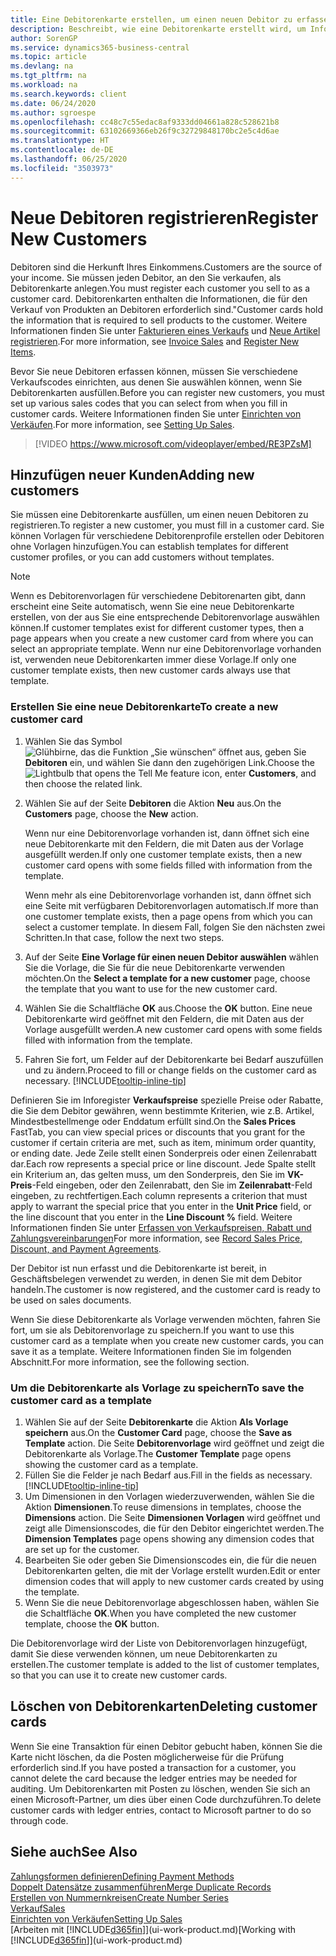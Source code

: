 ```yaml
---
title: Eine Debitorenkarte erstellen, um einen neuen Debitor zu erfassen | Microsoft Docs
description: Beschreibt, wie eine Debitorenkarte erstellt wird, um Informationen zu jedem neuen Debitor oder Clients zu erfassen, an die Sie verkaufen.
author: SorenGP
ms.service: dynamics365-business-central
ms.topic: article
ms.devlang: na
ms.tgt_pltfrm: na
ms.workload: na
ms.search.keywords: client
ms.date: 06/24/2020
ms.author: sgroespe
ms.openlocfilehash: cc48c7c55edac8af9333dd04661a828c528621b8
ms.sourcegitcommit: 63102669366eb26f9c32729848170bc2e5c4d6ae
ms.translationtype: HT
ms.contentlocale: de-DE
ms.lasthandoff: 06/25/2020
ms.locfileid: "3503973"
---
```

# <a name="register-new-customers"></a><span data-ttu-id="4c02d-103">Neue Debitoren registrieren</span><span class="sxs-lookup"><span data-stu-id="4c02d-103">Register New Customers</span></span>

<span data-ttu-id="4c02d-104">Debitoren sind die Herkunft Ihres Einkommens.</span><span class="sxs-lookup"><span data-stu-id="4c02d-104">Customers are the source of your income.</span></span> <span data-ttu-id="4c02d-105">Sie müssen jeden Debitor, an den Sie verkaufen, als Debitorenkarte anlegen.</span><span class="sxs-lookup"><span data-stu-id="4c02d-105">You must register each customer you sell to as a customer card.</span></span> <span data-ttu-id="4c02d-106">Debitorenkarten enthalten die Informationen, die für den Verkauf von Produkten an Debitoren erforderlich sind."</span><span class="sxs-lookup"><span data-stu-id="4c02d-106">Customer cards hold the information that is required to sell products to the customer.</span></span> <span data-ttu-id="4c02d-107">Weitere Informationen finden Sie unter [Fakturieren eines Verkaufs](sales-how-invoice-sales.md) und [Neue Artikel registrieren](inventory-how-register-new-items.md).</span><span class="sxs-lookup"><span data-stu-id="4c02d-107">For more information, see [Invoice Sales](sales-how-invoice-sales.md) and [Register New Items](inventory-how-register-new-items.md).</span></span>  

<span data-ttu-id="4c02d-108">Bevor Sie neue Debitoren erfassen können, müssen Sie verschiedene Verkaufscodes einrichten, aus denen Sie auswählen können, wenn Sie Debitorenkarten ausfüllen.</span><span class="sxs-lookup"><span data-stu-id="4c02d-108">Before you can register new customers, you must set up various sales codes that you can select from when you fill in customer cards.</span></span> <span data-ttu-id="4c02d-109">Weitere Informationen finden Sie unter [Einrichten von Verkäufen](sales-setup-sales.md).</span><span class="sxs-lookup"><span data-stu-id="4c02d-109">For more information, see [Setting Up Sales](sales-setup-sales.md).</span></span>

> [!VIDEO https://www.microsoft.com/videoplayer/embed/RE3PZsM]

## <a name="adding-new-customers"></a><span data-ttu-id="4c02d-110">Hinzufügen neuer Kunden</span><span class="sxs-lookup"><span data-stu-id="4c02d-110">Adding new customers</span></span>

<span data-ttu-id="4c02d-111">Sie müssen eine Debitorenkarte ausfüllen, um einen neuen Debitoren zu registrieren.</span><span class="sxs-lookup"><span data-stu-id="4c02d-111">To register a new customer, you must fill in a customer card.</span></span> <span data-ttu-id="4c02d-112">Sie können Vorlagen für verschiedene Debitorenprofile erstellen oder Debitoren ohne Vorlagen hinzufügen.</span><span class="sxs-lookup"><span data-stu-id="4c02d-112">You can establish templates for different customer profiles, or you can add customers without templates.</span></span>  

> [!NOTE]  
> <span data-ttu-id="4c02d-113">Wenn es Debitorenvorlagen für verschiedene Debitorenarten gibt, dann erscheint eine Seite automatisch, wenn Sie eine neue Debitorenkarte erstellen, von der aus Sie eine entsprechende Debitorenvorlage auswählen können.</span><span class="sxs-lookup"><span data-stu-id="4c02d-113">If customer templates exist for different customer types, then a page appears when you create a new customer card from where you can select an appropriate template.</span></span> <span data-ttu-id="4c02d-114">Wenn nur eine Debitorenvorlage vorhanden ist, verwenden neue Debitorenkarten immer diese Vorlage.</span><span class="sxs-lookup"><span data-stu-id="4c02d-114">If only one customer template exists, then new customer cards always use that template.</span></span>  

### <a name="to-create-a-new-customer-card"></a><span data-ttu-id="4c02d-115">Erstellen Sie eine neue Debitorenkarte</span><span class="sxs-lookup"><span data-stu-id="4c02d-115">To create a new customer card</span></span>

1. <span data-ttu-id="4c02d-116">Wählen Sie das Symbol ![Glühbirne, das die Funktion „Sie wünschen“ öffnet](media/ui-search/search_small.png "Was möchten Sie tun?") aus, geben Sie **Debitoren** ein, und wählen Sie dann den zugehörigen Link.</span><span class="sxs-lookup"><span data-stu-id="4c02d-116">Choose the ![Lightbulb that opens the Tell Me feature](media/ui-search/search_small.png "Tell me what you want to do") icon, enter **Customers**, and then choose the related link.</span></span>  
2. <span data-ttu-id="4c02d-117">Wählen Sie auf der Seite **Debitoren** die Aktion **Neu** aus.</span><span class="sxs-lookup"><span data-stu-id="4c02d-117">On the **Customers** page, choose the **New** action.</span></span>

    <span data-ttu-id="4c02d-118">Wenn nur eine Debitorenvorlage vorhanden ist, dann öffnet sich eine neue Debitorenkarte mit den Feldern, die mit Daten aus der Vorlage ausgefüllt werden.</span><span class="sxs-lookup"><span data-stu-id="4c02d-118">If only one customer template exists, then a new customer card opens with some fields filled with information from the template.</span></span>

    <span data-ttu-id="4c02d-119">Wenn mehr als eine Debitorenvorlage vorhanden ist, dann öffnet sich eine Seite mit verfügbaren Debitorenvorlagen automatisch.</span><span class="sxs-lookup"><span data-stu-id="4c02d-119">If more than one customer template exists, then a page opens from which you can select a customer template.</span></span> <span data-ttu-id="4c02d-120">In diesem Fall, folgen Sie den nächsten zwei Schritten.</span><span class="sxs-lookup"><span data-stu-id="4c02d-120">In that case, follow the next two steps.</span></span>
3. <span data-ttu-id="4c02d-121">Auf der Seite **Eine Vorlage für einen neuen Debitor auswählen** wählen Sie die Vorlage, die Sie für die neue Debitorenkarte verwenden möchten.</span><span class="sxs-lookup"><span data-stu-id="4c02d-121">On the **Select a template for a new customer** page, choose the template that you want to use for the new customer card.</span></span>
4. <span data-ttu-id="4c02d-122">Wählen Sie die Schaltfläche **OK** aus.</span><span class="sxs-lookup"><span data-stu-id="4c02d-122">Choose the **OK** button.</span></span> <span data-ttu-id="4c02d-123">Eine neue Debitorenkarte wird geöffnet mit den Feldern, die mit Daten aus der Vorlage ausgefüllt werden.</span><span class="sxs-lookup"><span data-stu-id="4c02d-123">A new customer card opens with some fields filled with information from the template.</span></span>  
5. <span data-ttu-id="4c02d-124">Fahren Sie fort, um Felder auf der Debitorenkarte bei Bedarf auszufüllen und zu ändern.</span><span class="sxs-lookup"><span data-stu-id="4c02d-124">Proceed to fill or change fields on the customer card as necessary.</span></span> [!INCLUDE[tooltip-inline-tip](includes/tooltip-inline-tip_md.md)]

<span data-ttu-id="4c02d-125">Definieren Sie im Inforegister **Verkaufspreise** spezielle Preise oder Rabatte, die Sie dem Debitor gewähren, wenn bestimmte Kriterien, wie z.B. Artikel, Mindestbestellmenge oder Enddatum erfüllt sind.</span><span class="sxs-lookup"><span data-stu-id="4c02d-125">On the **Sales Prices** FastTab, you can view special prices or discounts that you grant for the customer if certain criteria are met, such as item, minimum order quantity, or ending date.</span></span> <span data-ttu-id="4c02d-126">Jede Zeile stellt einen Sonderpreis oder einen Zeilenrabatt dar.</span><span class="sxs-lookup"><span data-stu-id="4c02d-126">Each row represents a special price or line discount.</span></span> <span data-ttu-id="4c02d-127">Jede Spalte stellt ein Kriterium an, das gelten muss, um den Sonderpreis, den Sie im **VK-Preis**-Feld eingeben, oder den Zeilenrabatt, den Sie im **Zeilenrabatt**-Feld eingeben, zu rechtfertigen.</span><span class="sxs-lookup"><span data-stu-id="4c02d-127">Each column represents a criterion that must apply to warrant the special price that you enter in the **Unit Price** field, or the line discount that you enter in the **Line Discount %** field.</span></span> <span data-ttu-id="4c02d-128">Weitere Informationen finden Sie unter [Erfassen von Verkaufspreisen, Rabatt und Zahlungsvereinbarungen](sales-how-record-sales-price-discount-payment-agreements.md)</span><span class="sxs-lookup"><span data-stu-id="4c02d-128">For more information, see [Record Sales Price, Discount, and Payment Agreements](sales-how-record-sales-price-discount-payment-agreements.md).</span></span>

<span data-ttu-id="4c02d-129">Der Debitor ist nun erfasst und die Debitorenkarte ist bereit, in Geschäftsbelegen verwendet zu werden, in denen Sie mit dem Debitor handeln.</span><span class="sxs-lookup"><span data-stu-id="4c02d-129">The customer is now registered, and the customer card is ready to be used on sales documents.</span></span>

<span data-ttu-id="4c02d-130">Wenn Sie diese Debitorenkarte als Vorlage verwenden möchten, fahren Sie fort, um sie als Debitorenvorlage zu speichern.</span><span class="sxs-lookup"><span data-stu-id="4c02d-130">If you want to use this customer card as a template when you create new customer cards, you can save it as a template.</span></span> <span data-ttu-id="4c02d-131">Weitere Informationen finden Sie im folgenden Abschnitt.</span><span class="sxs-lookup"><span data-stu-id="4c02d-131">For more information, see the following section.</span></span>  

### <a name="to-save-the-customer-card-as-a-template"></a><span data-ttu-id="4c02d-132">Um die Debitorenkarte als Vorlage zu speichern</span><span class="sxs-lookup"><span data-stu-id="4c02d-132">To save the customer card as a template</span></span>

1. <span data-ttu-id="4c02d-133">Wählen Sie auf der Seite **Debitorenkarte** die Aktion **Als Vorlage speichern** aus.</span><span class="sxs-lookup"><span data-stu-id="4c02d-133">On the **Customer Card** page, choose the **Save as Template** action.</span></span> <span data-ttu-id="4c02d-134">Die Seite **Debitorenvorlage** wird geöffnet und zeigt die Debitorenkarte als Vorlage.</span><span class="sxs-lookup"><span data-stu-id="4c02d-134">The **Customer Template** page opens showing the customer card as a template.</span></span>
2. <span data-ttu-id="4c02d-135">Füllen Sie die Felder je nach Bedarf aus.</span><span class="sxs-lookup"><span data-stu-id="4c02d-135">Fill in the fields as necessary.</span></span> [!INCLUDE[tooltip-inline-tip](includes/tooltip-inline-tip_md.md)]
3. <span data-ttu-id="4c02d-136">Um Dimensionen in den Vorlagen wiederzuverwenden, wählen Sie die Aktion **Dimensionen**.</span><span class="sxs-lookup"><span data-stu-id="4c02d-136">To reuse dimensions in templates, choose the **Dimensions** action.</span></span> <span data-ttu-id="4c02d-137">Die Seite **Dimensionen Vorlagen** wird geöffnet und zeigt alle Dimensionscodes, die für den Debitor eingerichtet werden.</span><span class="sxs-lookup"><span data-stu-id="4c02d-137">The **Dimension Templates** page opens showing any dimension codes that are set up for the customer.</span></span>
4. <span data-ttu-id="4c02d-138">Bearbeiten Sie oder geben Sie Dimensionscodes ein, die für die neuen Debitorenkarten gelten, die mit der Vorlage erstellt wurden.</span><span class="sxs-lookup"><span data-stu-id="4c02d-138">Edit or enter dimension codes that will apply to new customer cards created by using the template.</span></span>  
5. <span data-ttu-id="4c02d-139">Wenn Sie die neue Debitorenvorlage abgeschlossen haben, wählen Sie die Schaltfläche **OK**.</span><span class="sxs-lookup"><span data-stu-id="4c02d-139">When you have completed the new customer template, choose the **OK** button.</span></span>

<span data-ttu-id="4c02d-140">Die Debitorenvorlage wird der Liste von Debitorenvorlagen hinzugefügt, damit Sie diese verwenden können, um neue Debitorenkarten zu erstellen.</span><span class="sxs-lookup"><span data-stu-id="4c02d-140">The customer template is added to the list of customer templates, so that you can use it to create new customer cards.</span></span>

## <a name="deleting-customer-cards"></a><span data-ttu-id="4c02d-141">Löschen von Debitorenkarten</span><span class="sxs-lookup"><span data-stu-id="4c02d-141">Deleting customer cards</span></span>

<span data-ttu-id="4c02d-142">Wenn Sie eine Transaktion für einen Debitor gebucht haben, können Sie die Karte nicht löschen, da die Posten möglicherweise für die Prüfung erforderlich sind.</span><span class="sxs-lookup"><span data-stu-id="4c02d-142">If you have posted a transaction for a customer, you cannot delete the card because the ledger entries may be needed for auditing.</span></span> <span data-ttu-id="4c02d-143">Um Debitorenkarten mit Posten zu löschen, wenden Sie sich an einen Microsoft-Partner, um dies über einen Code durchzuführen.</span><span class="sxs-lookup"><span data-stu-id="4c02d-143">To delete customer cards with ledger entries, contact to Microsoft partner to do so through code.</span></span>  

## <a name="see-also"></a><span data-ttu-id="4c02d-144">Siehe auch</span><span class="sxs-lookup"><span data-stu-id="4c02d-144">See Also</span></span>

[<span data-ttu-id="4c02d-145">Zahlungsformen definieren</span><span class="sxs-lookup"><span data-stu-id="4c02d-145">Defining Payment Methods</span></span>](finance-payment-methods.md)  
[<span data-ttu-id="4c02d-146">Doppelt Datensätze zusammenführen</span><span class="sxs-lookup"><span data-stu-id="4c02d-146">Merge Duplicate Records</span></span>](sales-how-merge-duplicate-records.md)  
[<span data-ttu-id="4c02d-147">Erstellen von Nummernkreisen</span><span class="sxs-lookup"><span data-stu-id="4c02d-147">Create Number Series</span></span>](ui-create-number-series.md)  
[<span data-ttu-id="4c02d-148">Verkauf</span><span class="sxs-lookup"><span data-stu-id="4c02d-148">Sales</span></span>](sales-manage-sales.md)  
[<span data-ttu-id="4c02d-149">Einrichten von Verkäufen</span><span class="sxs-lookup"><span data-stu-id="4c02d-149">Setting Up Sales</span></span>](sales-setup-sales.md)  
<span data-ttu-id="4c02d-150">[Arbeiten mit [!INCLUDE[d365fin](includes/d365fin_md.md)]](ui-work-product.md)</span><span class="sxs-lookup"><span data-stu-id="4c02d-150">[Working with [!INCLUDE[d365fin](includes/d365fin_md.md)]](ui-work-product.md)</span></span>  
